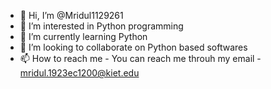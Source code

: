 - 👋 Hi, I’m @Mridul1129261
- 👀 I’m interested in Python programming
- 🌱 I’m currently learning Python
- 💞️ I’m looking to collaborate on Python based softwares
- 📫 How to reach me - You can reach me throuh my email - mridul.1923ec1200@kiet.edu

<!---
Mridul1129261/Mridul1129261 is a ✨ special ✨ repository because its `README.md` (this file) appears on your GitHub profile.
You can click the Preview link to take a look at your changes.
--->
